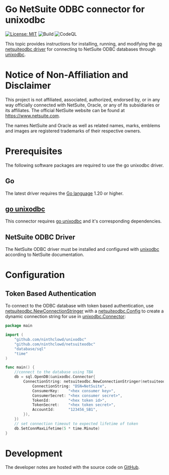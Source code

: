 # Go NetSuite ODBC connector for unixodbc

[![License: MIT](https://img.shields.io/badge/License-MIT-yellow.svg)](https://opensource.org/licenses/MIT)
![Build](https://github.com/ninthclowd/unixodbc/actions/workflows/build.yml/badge.svg?branch=main)
![CodeQL](https://github.com/ninthclowd/unixodbc/actions/workflows/codeql.yml/badge.svg?branch=main)


This topic provides instructions for installing, running, and modifying the [go netsuiteodbc driver](https://github.com/ninthclowd/netsuiteodbc) for connecting to 
NetSuite ODBC databases through [unixodbc](https://www.unixodbc.org/). 

# Notice of Non-Affiliation and Disclaimer

This project is not affiliated, associated, authorized, endorsed by, or in any way officially connected with NetSuite,
Oracle, or any of its subsidiaries or its affiliates. The official NetSuite website can be found at
https://www.netsuite.com.

The names NetSuite and Oracle as well as related names, marks, emblems and images are registered trademarks of their
respective owners.

# Prerequisites

The following software packages are required to use the go unixodbc driver.
## Go

The latest driver requires the [Go language](https://golang.org/) 1.20 or higher.

## [go unixodbc](https://github.com/ninthclowd/unixodbc)
This connector requires [go unixodbc](https://github.com/ninthclowd/unixodbc) and it's corresponding dependencies.

## NetSuite ODBC Driver
The NetSuite ODBC driver must be installed and configured with [unixodbc](https://www.unixodbc.org/) according to NetSuite 
documentation.

# Configuration

## Token Based Authentication
To connect to the ODBC database with token based authentication, use
[netsuiteodbc.NewConnectionStringer](https://pkg.go.dev/github.com/ninthclowd/netsuiteodbc#NewConnectionStringer) with a 
[netsuiteodbc.Config](https://pkg.go.dev/github.com/ninthclowd/netsuiteodbc#Config) to create a dynamic connection string for use in 
[unixodbc.Connector](https://pkg.go.dev/github.com/ninthclowd/unixodbc#Connector):

```go
package main

import (
	"github.com/ninthclowd/unixodbc"
	"github.com/ninthclowd/netsuiteodbc"
	"database/sql"
	"time"
)

func main() {
	//connect to the database using TBA
	db = sql.OpenDB(&unixodbc.Connector{
		ConnectionString: netsuiteodbc.NewConnectionStringer(netsuiteodbc.Config{
			ConnectionString: "DSN=NetSuite",
			ConsumerKey:    "<hex consumer key>",
			ConsumerSecret: "<hex consumer secret>",
			TokenId:        "<hex token id>",
			TokenSecret:    "<hex token secret>",
			AccountId:      "123456_SB1",
		}),
	})
	// set connection timeout to expected lifetime of token
	db.SetConnMaxLifetime(5 * time.Minute)
}
```

# Development

The developer notes are hosted with the source code on [GitHub](https://github.com/ninthclowd/unixodbc). 

